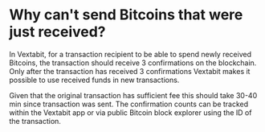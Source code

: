 # Why can't send Bitcoins that were just received?

In Vextabit, for a transaction recipient to be able to spend newly received Bitcoins, the transaction should receive 3 confirmations on the blockchain. Only after the transaction has received 3 confirmations Vextabit makes it possible to use received funds in new transactions.

Given that the original transaction has sufficient fee this should take 30-40 min since transaction was sent. The confirmation counts can be tracked within the Vextabit app or via public Bitcoin block explorer using the ID of the transaction.

